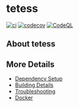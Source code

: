 # tetess

[![ci](https://github.com/Giuseppe-Bianc/tetess/actions/workflows/ci.yml/badge.svg)](https://github.com/Giuseppe-Bianc/tetess/actions/workflows/ci.yml)
[![codecov](https://codecov.io/gh/Giuseppe-Bianc/tetess/branch/main/graph/badge.svg)](https://codecov.io/gh/Giuseppe-Bianc/tetess)
[![CodeQL](https://github.com/Giuseppe-Bianc/tetess/actions/workflows/codeql-analysis.yml/badge.svg)](https://github.com/Giuseppe-Bianc/tetess/actions/workflows/codeql-analysis.yml)

## About tetess



## More Details

 * [Dependency Setup](README_dependencies.md)
 * [Building Details](README_building.md)
 * [Troubleshooting](README_troubleshooting.md)
 * [Docker](README_docker.md)
